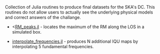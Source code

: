 Collection of Julia routines to produce final datasets for the SKA's DC.
This routines do not allow users to actually see the underlying physical models and correct answers of the challange. 

* <[RM_peaks.jl](https://github.com/FrancoVazza/JULIA/SKA_DC/RM_peaks.jl) - locates the maximum of the RM along the LOS in a simulated box.

* [interpolate_frequencies.jl](https://github.com/FrancoVazza/JULIA/SKA_DC/interpolate_frequencies.jl) - produces N additional IQU maps by interpolating 5 fundamental frequencies. 
